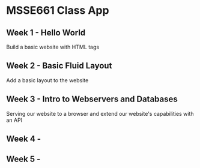 # MSSE661 Class App

## Week 1 - Hello World
Build a basic website with HTML tags

## Week 2 - Basic Fluid Layout
Add a basic layout to the website

## Week 3 - Intro to Webservers and Databases
Serving our website to a browser and extend our website's capabilities with an API

## Week 4 - 

## Week 5 - 